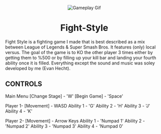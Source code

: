 <p align="center">
  <img src="https://github.com/EvanHecht/Octo-Tower/blob/master/gif_vid.gif" alt="Gameplay Gif"/>
</p>
<h1 align="center">Fight-Style</h1>

Fight Style is a fighting game I made that is best described as a mix between League of Legends &amp; Super Smash Bros. It features (only) local versus. The goal of the game is to KO the other player 3 times either by getting them to %500 or by filling up your kill bar and landing your fourth ability once it is filled. Everything except the sound and music was soley developed by me (Evan Hecht).

CONTROLS  
--------
Main Menu 
[Change Stage] - 'W' 
[Begin Game] - 'Space'  

Player 1- [Movement] - WASD
Ability 1 - 'G' 
Ability 2 - 'H' 
Ability 3 - 'J' 
Ability 4 - 'K'  

Player 2- 
[Movement] - Arrow Keys 
Ability 1 - 'Numpad 1' 
Ability 2 - 'Numpad 2' 
Ability 3 - 'Numpad 3' 
Ability 4 - 'Numpad 0'  


